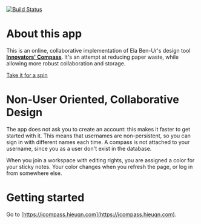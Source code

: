 [![Build Status](https://travis-ci.org/thecardkid/icompass.svg?branch=develop)](https://travis-ci.org/thecardkid/icompass)

# About this app
This is an online, collaborative implementation of Ela Ben-Ur's design tool [**Innovators' Compass**](http://innovatorscompass.org). It's an attempt at reducing paper waste, while allowing more robust collaboration and storage.

[Take it for a spin](http://innovatorscompass.org)

# Non-User Oriented, Collaborative Design
The app does not ask you to create an account: this makes it faster to get started with it. This means that usernames are non-persistent, so you can sign in with different names each time. A compass is not attached to your username, since you as a user don't exist in the database.

When you join a workspace with editing rights, you are assigned a color for your sticky notes. Your color changes when you refresh the page, or log in from somewhere else.

# Getting started

Go to [https://icompass.hieuqn.com](https://icompass.hieuqn.com).
